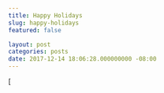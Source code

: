 ```yaml
---
title: Happy Holidays
slug: happy-holidays
featured: false

layout: post
categories: posts
date: 2017-12-14 18:06:28.000000000 -08:00
---
```


[<!--missing_image-->